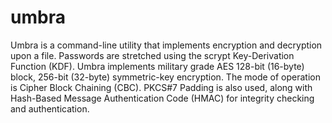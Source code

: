 # umbra

Umbra is a command-line utility that implements encryption and decryption upon a file. Passwords are stretched using the scrypt Key-Derivation Function (KDF). Umbra implements military grade AES 128-bit (16-byte) block, 256-bit (32-byte) symmetric-key encryption. The mode of operation is Cipher Block Chaining (CBC). PKCS#7 Padding is also used, along with Hash-Based Message Authentication Code (HMAC) for integrity checking and authentication.